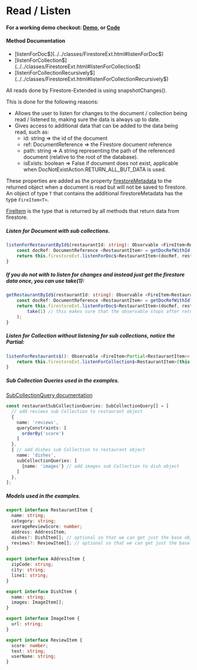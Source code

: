 # Read / Listen

#### For a working demo checkout: [Demo](https://fir-extended-demo.web.app/demo/), or [Code](https://github.com/Tylder/firestore-extended/tree/master/projects/firestore-extended)

#### Method Documentation

- [listenForDoc$](../../classes/FirestoreExt.html#listenForDoc$)
- [listenForCollection$](../../classes/FirestoreExt.html#listenForCollection$)
- [listenForCollectionRecursively$](../../classes/FirestoreExt.html#listenForCollectionRecursively$)

All reads done by Firestore-Extended is using snapshotChanges().

This is done for the following reasons:
<ul>
    <li>
      Allows the user to listen for changes to the document / collection being read / listened to, making sure the data is always up to date.
    </li>
    <li>
      Gives access to additional data that can be added to the data being read, such as:
        <ul>
          <li>
            id: string => the id of the document
          </li>
          <li>
            ref: DocumentReference => the Firestore document reference
          </li>
          <li>
            path: string => A string representing the path of the referenced document (relative to the root of the database).
          </li>
          <li>    
            isExists: boolean => False if document does not exist, applicable when DocNotExistAction.RETURN_ALL_BUT_DATA is used.
          </li>
        </ul>
    </li> 
</ul>

These properties are added as the property [firestoreMetadata](../../interfaces/FirestoreMetadata.html) to the returned object when a document is read but will not be saved to firestore.
An object of type `T` that contains the additional firestoreMetadata has the type `FireItem<T>`. 

[FireItem](../../miscellaneous/typealiases.html#FireItem) is the type that is returned by all methods that return data from firestore.


##### Listen for Document with sub collections.

```ts
listenForRestaurantById$(restaurantId: string): Observable <FireItem<RestaurantItem>> {
    const docRef: DocumentReference <RestaurantItem> = getDocRefWithId(this.restaurantCollectionRef, restaurantId);
    return this.firestoreExt.listenForDoc$<RestaurantItem>(docRef, restaurantSubCollectionQueries);
}
```

##### If you do not with to listen for changes and instead just get the firestore data once, you can use take(1):

```ts
getRestaurantById$(restaurantId: string): Observable <FireItem<RestaurantItem>> {
    const docRef: DocumentReference <RestaurantItem> = getDocRefWithId(this.restaurantCollectionRef, restaurantId);
    return this.firestoreExt.listenForDoc$<RestaurantItem>(docRef, restaurantSubCollectionQueries).pipe(
        take(1) // this makes sure that the observable stops after returning
    );
}
```

##### Listen for Collection without listening for sub collections, notice the Partial<RestaurantItem>:

```ts
listenForRestaurants$(): Observable <FireItem<Partial<RestaurantItem>> [] > {
    return this.firestoreExt.listenForCollection$<RestaurantItem>(this.restaurantCollectionFs);
}
```

##### Sub Collection Queries used in the examples.

[SubCollectionQuery documentation](../../interfaces/SubCollectionQuery.html)

```typescript
const restaurantSubCollectionQueries: SubCollectionQuery[] = [
  // add reviews sub Collection to restaurant object
  {
    name: 'reviews',
    queryConstraints: [
      orderBy('score')
    ]
  },
  { // add dishes sub Collection to restaurant object
    name: 'dishes',
    subCollectionQueries: [
      {name: 'images'} // add images sub Collection to dish object
    ]
  },
];
```

##### Models used in the examples.

```typescript
export interface RestaurantItem {
  name: string;
  category: string;
  averageReviewScore: number;
  address: AddressItem;
  dishes?: DishItem[]; // optional so that we can get just the base object to display in a list
  reviews?: ReviewItem[]; // optional so that we can get just the base object to display in a list
}

export interface AddressItem {
  zipCode: string;
  city: string;
  line1: string;
}

export interface DishItem {
  name: string;
  images: ImageItem[];
}

export interface ImageItem {
  url: string;
}

export interface ReviewItem {
  score: number;
  text: string;
  userName: string;
}
```



